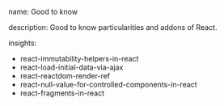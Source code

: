 name: Good to know

description: Good to know particularities and addons of React.

insights:
  - react-immutability-helpers-in-react
  - react-load-initial-data-via-ajax
  - react-reactdom-render-ref
  - react-null-value-for-controlled-components-in-react
  - react-fragments-in-react
 
